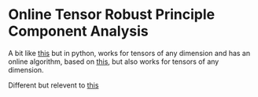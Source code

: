 # Online Tensor Robust Principle Component Analysis

A bit like [this](https://github.com/canyilu/Tensor-Robust-Principal-Component-Analysis-TRPCA) but in python, works for tensors of any dimension and has an online algorithm, based on [this](http://www.merl.com/publications/docs/TR2016-004.pdf), but also works for tensors of any dimension.

Different but relevent to [this](http://tensorly.org/stable/development_guide/index.html)
